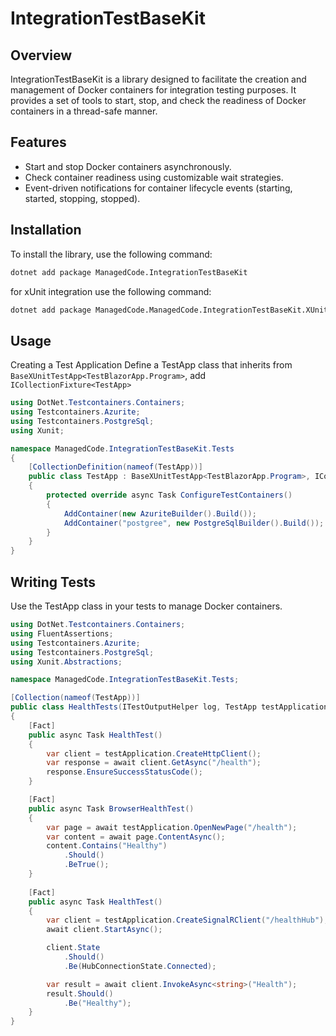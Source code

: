 # IntegrationTestBaseKit

## Overview

IntegrationTestBaseKit is a library designed to facilitate the creation and management of Docker containers for
integration testing purposes. It provides a set of tools to start, stop, and check the readiness of Docker containers in
a thread-safe manner.

## Features

- Start and stop Docker containers asynchronously.
- Check container readiness using customizable wait strategies.
- Event-driven notifications for container lifecycle events (starting, started, stopping, stopped).

## Installation

To install the library, use the following command:

```sh
dotnet add package ManagedCode.IntegrationTestBaseKit
```

for xUnit integration use the following command:
```sh
dotnet add package ManagedCode.ManagedCode.IntegrationTestBaseKit.XUnit
```

## Usage

Creating a Test Application
Define a TestApp class that inherits from `BaseXUnitTestApp<TestBlazorApp.Program>`, add `ICollectionFixture<TestApp>`

```csharp
using DotNet.Testcontainers.Containers;
using Testcontainers.Azurite;
using Testcontainers.PostgreSql;
using Xunit;

namespace ManagedCode.IntegrationTestBaseKit.Tests
{
    [CollectionDefinition(nameof(TestApp))]
    public class TestApp : BaseXUnitTestApp<TestBlazorApp.Program>, ICollectionFixture<TestApp>
    {
        protected override async Task ConfigureTestContainers()
        {
            AddContainer(new AzuriteBuilder().Build());
            AddContainer("postgree", new PostgreSqlBuilder().Build());
        }
    }
}
```

## Writing Tests

Use the TestApp class in your tests to manage Docker containers.

```csharp
using DotNet.Testcontainers.Containers;
using FluentAssertions;
using Testcontainers.Azurite;
using Testcontainers.PostgreSql;
using Xunit.Abstractions;

namespace ManagedCode.IntegrationTestBaseKit.Tests;

[Collection(nameof(TestApp))]
public class HealthTests(ITestOutputHelper log, TestApp testApplication)
{
    [Fact]
    public async Task HealthTest()
    {
        var client = testApplication.CreateHttpClient();
        var response = await client.GetAsync("/health");
        response.EnsureSuccessStatusCode();
    }

    [Fact]
    public async Task BrowserHealthTest()
    {
        var page = await testApplication.OpenNewPage("/health");
        var content = await page.ContentAsync();
        content.Contains("Healthy")
            .Should()
            .BeTrue();
    }
    
    [Fact]
    public async Task HealthTest()
    {
        var client = testApplication.CreateSignalRClient("/healthHub");
        await client.StartAsync();

        client.State
            .Should()
            .Be(HubConnectionState.Connected);

        var result = await client.InvokeAsync<string>("Health");
        result.Should()
            .Be("Healthy");
    }
}
```